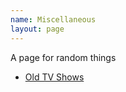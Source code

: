 ```yaml
---
name: Miscellaneous
layout: page
---
```


A page for random things

* [Old TV Shows](https://cdn.discordapp.com/attachments/752225636164042869/755846706654085260/TV.torrent)
